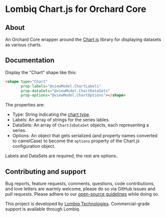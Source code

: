 # Lombiq Chart.js for Orchard Core



## About

An Orchard Core wrapper around the [Chart.js](https://www.chartjs.org/) library for displaying datasets as various charts. 


## Documentation

Display the "Chart" shape like this:

```html
<shape type="Chart"
       prop-labels="@viewModel.ChartLabels"
       prop-dataSets="@viewModel.ChartDataSets"
       prop-options="@viewModel.ChartOptions"></shape>
```

The properties are:
- Type: String indicating the [chart type](https://www.chartjs.org/docs/latest/charts/).
- Labels: An array of strings for the series lables.
- DataSets: An array of `ChartJsDataSet` objects, each representing a series.
- Options: An object that gets serialized (and property names converted to camelCase) to become the `options` property of the Chart.js configuration object.

Labels and DataSets are required, the rest are options..


## Contributing and support

Bug reports, feature requests, comments, questions, code contributions, and love letters are warmly welcome, please do so via GitHub issues and pull requests. Please adhere to our [open-source guidelines](https://lombiq.com/open-source-guidelines) while doing so.

This project is developed by [Lombiq Technologies](https://lombiq.com/). Commercial-grade support is available through Lombiq.
